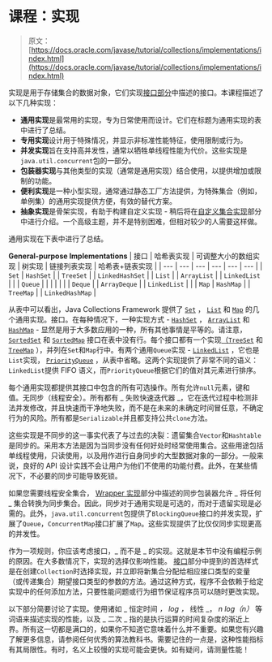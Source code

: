 # 课程：实现

> 原文： [https://docs.oracle.com/javase/tutorial/collections/implementations/index.html](https://docs.oracle.com/javase/tutorial/collections/implementations/index.html)

实现是用于存储集合的数据对象，它们实现[接口部分](../interfaces/index.html)中描述的接口。本课程描述了以下几种实现：

*   **通用实现**是最常用的实现，专为日常使用而设计。它们在标题为通用实现的表中进行了总结。
*   **专用实现**设计用于特殊情况，并显示非标准性能特征，使用限制或行为。
*   **并发实现**旨在支持高并发性，通常以牺牲单线程性能为代价。这些实现是`java.util.concurrent`包的一部分。
*   **包装器实现**与其他类型的实现（通常是通用实现）结合使用，以提供增加或限制的功能。
*   **便利实现**是一种小型实现，通常通过静态工厂方法提供，为特殊集合（例如，单例集）的通用实现提供方便，有效的替代方案。
*   **抽象实现**是骨架实现，有助于构建自定义实现 - 稍后将在[自定义集合实现](../custom-implementations/index.html)部分中进行介绍。一个高级主题，并不是特别困难，但相对较少的人需要这样做。

通用实现在下表中进行了总结。

**General-purpose Implementations**
| 接口 | 哈希表实现 | 可调整大小的数组实现 | 树实现 | 链接列表实现 | 哈希表+链表实现 |
| --- | --- | --- | --- | --- | --- |
| `Set` | `HashSet` |  | `TreeSet` |  | `LinkedHashSet` |
| `List` |  | `ArrayList` |  | `LinkedList` |  |
| `Queue` |  |  |  |  |  |
| `Deque` |  | `ArrayDeque` |  | `LinkedList` |  |
| `Map` | `HashMap` |  | `TreeMap` |  | `LinkedHashMap` |

从表中可以看出，Java Collections Framework 提供了 [`Set`](https://docs.oracle.com/javase/8/docs/api/java/util/Set.html) ， [`List`](https://docs.oracle.com/javase/8/docs/api/java/util/List.html) 和 [`Map`](https://docs.oracle.com/javase/8/docs/api/java/util/Map.html) 的几个通用实现。接口。在每种情况下，一种实现方式 - [`HashSet`](https://docs.oracle.com/javase/8/docs/api/java/util/HashSet.html) ， [`ArrayList`](https://docs.oracle.com/javase/8/docs/api/java/util/ArrayList.html) 和 [`HashMap`](https://docs.oracle.com/javase/8/docs/api/java/util/HashMap.html) - 显然是用于大多数应用的一种，所有其他事情是平等的。请注意， [`SortedSet`](https://docs.oracle.com/javase/8/docs/api/java/util/SortedSet.html) 和 [`SortedMap`](https://docs.oracle.com/javase/8/docs/api/java/util/SortedMap.html) 接口在表中没有行。每个接口都有一个实现[（`TreeSet`](https://docs.oracle.com/javase/8/docs/api/java/util/TreeSet.html) 和 [`TreeMap`](https://docs.oracle.com/javase/8/docs/api/java/util/TreeMap.html) ），并列在`Set`和`Map`行中。有两个通用`Queue`实现 - [`LinkedList`](https://docs.oracle.com/javase/8/docs/api/java/util/LinkedList.html) ，它也是`List`实现， [`PriorityQueue`](https://docs.oracle.com/javase/8/docs/api/java/util/PriorityQueue.html) ，从表中省略。这两个实现提供了非常不同的语义：`LinkedList`提供 FIFO 语义，而`PriorityQueue`根据它们的值对其元素进行排序。

每个通用实现都提供其接口中包含的所有可选操作。所有允许`null`元素，键和值。无同步（线程安全）。所有都有 _ 失败快速迭代器 _，它在迭代过程中检测非法并发修改，并且快速而干净地失败，而不是在未来的未确定时间冒任意，不确定行为的风险。所有都是`Serializable`并且都支持公共`clone`方法。

这些实现是不同步的这一事实代表了与过去的决裂：遗留集合`Vector`和`Hashtable`是同步的。采用本方法是因为当同步没有任何好处时经常使用集合。这些用途包括单线程使用，只读使用，以及用作进行自身同步的大型数据对象的一部分。一般来说，良好的 API 设计实践不会让用户为他们不使用的功能付费。此外，在某些情况下，不必要的同步可能导致死锁。

如果您需要线程安全集合， [Wrapper 实现](wrapper.html)部分中描述的同步包装器允许 _ 将任何 _ 集合转换为同步集合。因此，同步对于通用实现是可选的，而对于遗留实现是必需的。此外，`java.util.concurrent`包提供了`BlockingQueue`接口的并发实现，扩展了`Queue`，`ConcurrentMap`接口扩展了`Map`。这些实现提供了比仅仅同步实现更高的并发性。

作为一项规则，你应该考虑接口，_ 而不是 _ 的实现。这就是本节中没有编程示例的原因。在大多数情况下，实现的选择仅影响性能。 [接口](../interfaces/index.html)部分中提到的首选样式是在创建`Collection`时选择实现，并立即将新集合分配给相应接口类型的变量（或传递集合）期望接口类型的参数的方法。通过这种方式，程序不会依赖于给定实现中的任何添加方法，只要性能问题或行为细节保证程序员可以随时更改实现。

以下部分简要讨论了实现。使用诸如 _ 恒定时间 _， _log_ ，_ 线性 _， _n log（n）_ 等词语来描述实现的性能，以及 _ 二次 _ 指的是执行运算的时间复杂度的渐近上界。所有这一切都是满口的，如果你不知道它意味着什么并不重要。如果您有兴趣了解更多信息，请参阅任何优秀的算法教科书。需要记住的一点是，这种性能指标有其局限性。有时，名义上较慢的实现可能会更快。如有疑问，请测量性能！